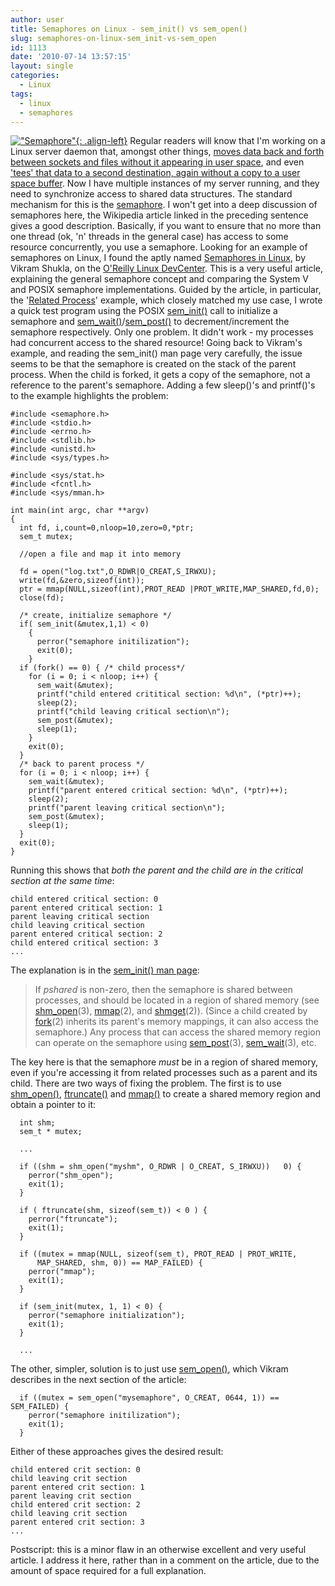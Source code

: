 ```yaml
---
author: user
title: Semaphores on Linux - sem_init() vs sem_open()
slug: semaphores-on-linux-sem_init-vs-sem_open
id: 1113
date: '2010-07-14 13:57:15'
layout: single
categories:
  - Linux
tags:
  - linux
  - semaphores
---
```


[!["Semaphore"](http://blog.superpat.com/wp-content/uploads/2010/07/200px-Semaphore_Papa.png "Credit to Denelson83 for the image - click for the original"){: .align-left}](http://en.wikipedia.org/wiki/File:Semaphore_Papa.svg) Regular readers will know that I'm working on a Linux server daemon that, amongst other things, [moves data back and forth between sockets and files without it appearing in user space](http://blog.superpat.com/2010/06/01/zero-copy-in-linux-with-sendfile-and-splice/), and even ['tees' that data to a second destination, again without a copy to a user space buffer](http://blog.superpat.com/2010/07/08/a-cup-of-tee-and-a-splice-of-cake/). Now I have multiple instances of my server running, and they need to synchronize access to shared data structures. The standard mechanism for this is the [semaphore](http://en.wikipedia.org/wiki/Semaphore_%28programming%29). I won't get into a deep discussion of semaphores here, the Wikipedia article linked in the preceding sentence gives a good description. Basically, if you want to ensure that no more than one thread (ok, 'n' threads in the general case) has access to some resource concurrently, you use a semaphore. Looking for an example of semaphores on Linux, I found the aptly named [Semaphores in Linux](http://linuxdevcenter.com/pub/a/linux/2007/05/24/semaphores-in-linux.html), by Vikram Shukla, on the [O'Reilly Linux DevCenter](http://linuxdevcenter.com/). This is a very useful article, explaining the general semaphore concept and comparing the System V and POSIX semaphore implementations. Guided by the article, in particular, the '[Related Process](http://linuxdevcenter.com/pub/a/linux/2007/05/24/semaphores-in-linux.html?page=5)' example, which closely matched my use case, I wrote a quick test program using the POSIX [sem_init()](http://linux.die.net/man/3/sem_init) call to initialize a semaphore and [sem_wait()](http://linux.die.net/man/3/sem_wait)/[sem_post()](http://linux.die.net/man/3/sem_post) to decrement/increment the semaphore respectively. Only one problem. It didn't work - my processes had concurrent access to the shared resource! Going back to Vikram's example, and reading the sem_init() man page very carefully, the issue seems to be that the semaphore is created on the stack of the parent process. When the child is forked, it gets a copy of the semaphore, not a reference to the parent's semaphore. Adding a few sleep()'s and printf()'s to the example highlights the problem:

```
#include <semaphore.h>
#include <stdio.h>
#include <errno.h>
#include <stdlib.h>
#include <unistd.h>
#include <sys/types.h>

#include <sys/stat.h>
#include <fcntl.h>
#include <sys/mman.h>

int main(int argc, char **argv)
{
  int fd, i,count=0,nloop=10,zero=0,*ptr;
  sem_t mutex;

  //open a file and map it into memory

  fd = open("log.txt",O_RDWR|O_CREAT,S_IRWXU);
  write(fd,&zero,sizeof(int));
  ptr = mmap(NULL,sizeof(int),PROT_READ |PROT_WRITE,MAP_SHARED,fd,0);
  close(fd);

  /* create, initialize semaphore */
  if( sem_init(&mutex,1,1) < 0)
    {
      perror("semaphore initilization");
      exit(0);
    }
  if (fork() == 0) { /* child process*/
    for (i = 0; i < nloop; i++) {
      sem_wait(&mutex);
      printf("child entered crititical section: %d\n", (*ptr)++);
      sleep(2);
      printf("child leaving critical section\n");
      sem_post(&mutex);
      sleep(1);
    }
    exit(0);
  }
  /* back to parent process */
  for (i = 0; i < nloop; i++) {
    sem_wait(&mutex);
    printf("parent entered critical section: %d\n", (*ptr)++);
    sleep(2);
    printf("parent leaving critical section\n");
    sem_post(&mutex);
    sleep(1);
  }
  exit(0);
}
```

Running this shows that _both the parent and the child are in the critical section at the same time_:

```
child entered critical section: 0
parent entered critical section: 1
parent leaving critical section
child leaving critical section
parent entered critical section: 2
child entered critical section: 3
...
```

The explanation is in the [sem_init() man page](http://linux.die.net/man/3/sem_init):

> If _pshared_ is non-zero, then the semaphore is shared between processes, and should be located in a region of shared memory (see [shm_open](http://linux.die.net/man/3/shm_open)(3), [mmap](http://linux.die.net/man/2/mmap)(2), and [shmget](http://linux.die.net/man/2/shmget)(2)). (Since a child created by [fork](http://linux.die.net/man/2/fork)(2) inherits its parent's memory mappings, it can also access the semaphore.) Any process that can access the shared memory region can operate on the semaphore using [sem_post](http://linux.die.net/man/3/sem_post)(3), [sem_wait](http://linux.die.net/man/3/sem_wait)(3), etc.

The key here is that the semaphore _must_ be in a region of shared memory, even if you're accessing it from related processes such as a parent and its child. There are two ways of fixing the problem. The first is to use [shm_open()](http://linux.die.net/man/3/shm_open), [ftruncate()](http://linux.die.net/man/2/ftruncate) and [mmap()](http://linux.die.net/man/2/mmap) to create a shared memory region and obtain a pointer to it:

```
  int shm;
  sem_t * mutex;

  ...

  if ((shm = shm_open("myshm", O_RDWR | O_CREAT, S_IRWXU))   0) {
    perror("shm_open");
    exit(1);
  }

  if ( ftruncate(shm, sizeof(sem_t)) < 0 ) {
    perror("ftruncate");
    exit(1);
  }

  if ((mutex = mmap(NULL, sizeof(sem_t), PROT_READ | PROT_WRITE,
      MAP_SHARED, shm, 0)) == MAP_FAILED) {
    perror("mmap");
    exit(1);
  }

  if (sem_init(mutex, 1, 1) < 0) {
    perror("semaphore initialization");
    exit(1);
  }

  ...
```

The other, simpler, solution is to just use [sem_open()](http://linux.die.net/man/3/sem_open), which Vikram describes in the next section of the article:

```
  if ((mutex = sem_open("mysemaphore", O_CREAT, 0644, 1)) == SEM_FAILED) {
    perror("semaphore initilization");
    exit(1);
  }
```

Either of these approaches gives the desired result:

```
child entered crit section: 0
child leaving crit section
parent entered crit section: 1
parent leaving crit section
child entered crit section: 2
child leaving crit section
parent entered crit section: 3
...
```

Postscript: this is a minor flaw in an otherwise excellent and very useful article. I address it here, rather than in a comment on the article, due to the amount of space required for a full explanation.
